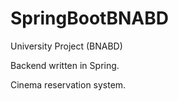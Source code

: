 # SpringBootBNABD
University Project (BNABD)

Backend written in Spring.

Cinema reservation system.

